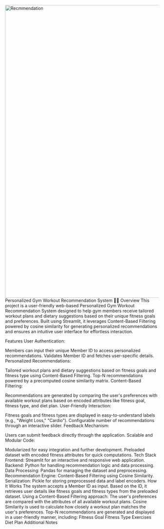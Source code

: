<img width="959" alt="Recmmendation" src="https://github.com/user-attachments/assets/c3af7ef0-c2b8-45e8-9b9d-23c1c9847feb">
Personalized Gym Workout Recommendation System 🏋️‍♂️
Overview
This project is a user-friendly web-based Personalized Gym Workout Recommendation System designed to help gym members receive tailored workout plans and dietary suggestions based on their unique fitness goals and preferences. Built using Streamlit, it leverages Content-Based Filtering powered by cosine similarity for generating personalized recommendations and ensures an intuitive user interface for effortless interaction.

Features
User Authentication:

Members can input their unique Member ID to access personalized recommendations.
Validates Member ID and fetches user-specific details.
Personalized Recommendations:

Tailored workout plans and dietary suggestions based on fitness goals and fitness type using Content-Based Filtering.
Top-N recommendations powered by a precomputed cosine similarity matrix.
Content-Based Filtering:

Recommendations are generated by comparing the user's preferences with available workout plans based on encoded attributes like fitness goal, fitness type, and diet plan.
User-Friendly Interaction:

Fitness goals and fitness types are displayed in easy-to-understand labels (e.g., "Weight Loss," "Cardio").
Configurable number of recommendations through an interactive slider.
Feedback Mechanism:

Users can submit feedback directly through the application.
Scalable and Modular Code:

Modularized for easy integration and further development.
Preloaded dataset with encoded fitness attributes for quick computations.
Tech Stack
Frontend: Streamlit for an interactive and responsive web application.
Backend: Python for handling recommendation logic and data processing.
Data Processing: Pandas for managing the dataset and preprocessing.
Recommendation Engine: Content-Based Filtering using Cosine Similarity.
Serialization: Pickle for storing preprocessed data and label encoders.
How It Works
The system accepts a Member ID as input.
Based on the ID, it retrieves user details like fitness goals and fitness types from the preloaded dataset.
Using a Content-Based Filtering approach:
The user's preferences are compared with the attributes of all available workout plans.
Cosine Similarity is used to calculate how closely a workout plan matches the user's preferences.
Top-N recommendations are generated and displayed in a user-friendly manner, including:
Fitness Goal
Fitness Type
Exercises
Diet Plan
Additional Notes
